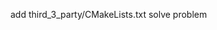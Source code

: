 
add third_3_party/CMakeLists.txt
solve problem 
<!-- 
CMake Error at /opt/ros/noetic/share/catkin/cmake/empy.cmake:30 (message):
  Unable to find either executable 'empy' or Python module 'em'...  try
  installing the package 'python3-empy'
Call Stack (most recent call first):
  /opt/ros/noetic/share/catkin/cmake/all.cmake:164 (include)
  /opt/ros/noetic/share/catkin/cmake/catkinConfig.cmake:20 (include)
  CMakeLists.txt:31 (find_package)
 -->


<!-- # 
sudo update-alternatives --list python

sudo update-alternatives --install /usr/bin/python python /usr/bin/python2.7 1
# update-alternatives: using /usr/bin/python2.7 to provide /usr/bin/python (python) in auto mode
sudo update-alternatives --install /usr/bin/python python /usr/bin/python3.5 2
# update-alternatives: using /usr/bin/python3.4 to provide /usr/bin/python (python) in auto mode

sudo update-alternatives --config python



# conda and ros python change
# 1 check your installed python version 
ls /usr/bin/python*

# 2 install the python manage pyenv
curl https://pyenv.run | bash

# 3 add the path to your .bashrc 
echo 'export PATH="$HOME/.pyenv/bin:$
export PATH="$HOME/.pyenv/bin:$PATH" eval "$ (pyenv init -)" eval "$ (pyenv virtualenv-init -)"

# 4 reload ~/.bashrc
source ~/.bashrc

# 5 install the python version you want
pyenv install 3.8.1

# 6 change the python
pyenv global <version> -->